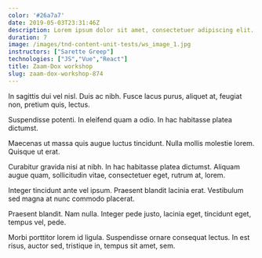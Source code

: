 ```yaml
---
color: '#26a7a7'
date: 2019-05-03T23:31:46Z
description: Lorem ipsum dolor sit amet, consectetuer adipiscing elit. Proin interdum mauris non ligula pellentesque ultrices.
duration: 7
image: /images/tnd-content-unit-tests/ws_image_1.jpg
instructors: ["Sarette Greep"]
technologies: ["JS","Vue","React"]
title: Zaam-Dox workshop
slug: zaam-dox-workshop-874
---
```

In sagittis dui vel nisl. Duis ac nibh. Fusce lacus purus, aliquet at, feugiat non, pretium quis, lectus.

Suspendisse potenti. In eleifend quam a odio. In hac habitasse platea dictumst.

Maecenas ut massa quis augue luctus tincidunt. Nulla mollis molestie lorem. Quisque ut erat.

Curabitur gravida nisi at nibh. In hac habitasse platea dictumst. Aliquam augue quam, sollicitudin vitae, consectetuer eget, rutrum at, lorem.

Integer tincidunt ante vel ipsum. Praesent blandit lacinia erat. Vestibulum sed magna at nunc commodo placerat.

Praesent blandit. Nam nulla. Integer pede justo, lacinia eget, tincidunt eget, tempus vel, pede.

Morbi porttitor lorem id ligula. Suspendisse ornare consequat lectus. In est risus, auctor sed, tristique in, tempus sit amet, sem.
